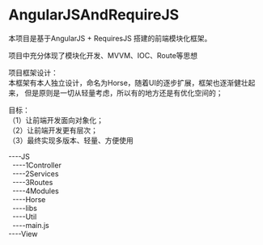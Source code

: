 # AngularJSAndRequireJS


本项目是基于AngularJS + RequiresJS 搭建的前端模块化框架。

项目中充分体现了模块化开发、MVVM、IOC、Route等思想

项目框架设计：<br/>
    本框架有本人独立设计，命名为Horse，随着UI的逐步扩展，框架也逐渐健壮起来，
但是原则是一切从轻量考虑，所以有的地方还是有优化空间的；

目标：<br/>
    （1）让前端开发面向对象化；<br/>
    （2）让前端开发更有层次；<br/>
    （3）最终实现多版本、轻量、方便使用<br/>

----JS                                  <br/>
&nbsp;&nbsp;----1Controller             <br/>
&nbsp;&nbsp;----2Services               <br/>
&nbsp;&nbsp;----3Routes                 <br/>
&nbsp;&nbsp;----4Modules                <br/>
&nbsp;&nbsp;----Horse                   <br/>
&nbsp;&nbsp;----libs                    <br/>
&nbsp;&nbsp;----Util                    <br/>
&nbsp;&nbsp;----main.js                 <br/>
----View                                <br/>


